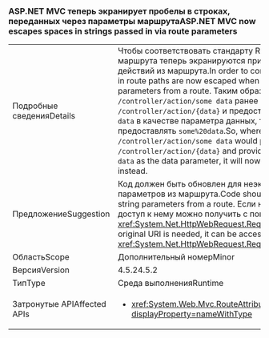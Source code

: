 ### <a name="aspnet-mvc-now-escapes-spaces-in-strings-passed-in-via-route-parameters"></a><span data-ttu-id="fdad1-101">ASP.NET MVC теперь экранирует пробелы в строках, переданных через параметры маршрута</span><span class="sxs-lookup"><span data-stu-id="fdad1-101">ASP.NET MVC now escapes spaces in strings passed in via route parameters</span></span>

|   |   |
|---|---|
|<span data-ttu-id="fdad1-102">Подробные сведения</span><span class="sxs-lookup"><span data-stu-id="fdad1-102">Details</span></span>|<span data-ttu-id="fdad1-103">Чтобы соответствовать стандарту RFC 2396, пробелы в путях маршрута теперь экранируются при заполнении параметров действий из маршрута.</span><span class="sxs-lookup"><span data-stu-id="fdad1-103">In order to conform to RFC 2396, spaces in route paths are now escaped when populating action parameters from a route.</span></span> <span data-ttu-id="fdad1-104">Таким образом, в то время как <code>/controller/action/some data</code> ранее соответствовал маршруту <code>/controller/action/{data}</code> и предоставлял <code>some data</code> в качестве параметра данных, теперь он будет предоставлять <code>some%20data</code>.</span><span class="sxs-lookup"><span data-stu-id="fdad1-104">So, whereas  <code>/controller/action/some data</code> would previously match the route <code>/controller/action/{data}</code> and provide <code>some data</code> as the data parameter, it will now provide <code>some%20data</code> instead.</span></span>|
|<span data-ttu-id="fdad1-105">Предложение</span><span class="sxs-lookup"><span data-stu-id="fdad1-105">Suggestion</span></span>|<span data-ttu-id="fdad1-106">Код должен быть обновлен для неэкранирования строковых параметров из маршрута.</span><span class="sxs-lookup"><span data-stu-id="fdad1-106">Code should be updated to unescape string parameters from a route.</span></span> <span data-ttu-id="fdad1-107">Если необходим исходный URI, доступ к нему можно получить с помощью API <xref:System.Net.HttpWebRequest.RequestUri>.OriginalString.</span><span class="sxs-lookup"><span data-stu-id="fdad1-107">If the original URI is needed, it can be accessed with the <xref:System.Net.HttpWebRequest.RequestUri>.OriginalString API.</span></span>|
|<span data-ttu-id="fdad1-108">Область</span><span class="sxs-lookup"><span data-stu-id="fdad1-108">Scope</span></span>|<span data-ttu-id="fdad1-109">Дополнительный номер</span><span class="sxs-lookup"><span data-stu-id="fdad1-109">Minor</span></span>|
|<span data-ttu-id="fdad1-110">Версия</span><span class="sxs-lookup"><span data-stu-id="fdad1-110">Version</span></span>|<span data-ttu-id="fdad1-111">4.5.2</span><span class="sxs-lookup"><span data-stu-id="fdad1-111">4.5.2</span></span>|
|<span data-ttu-id="fdad1-112">Тип</span><span class="sxs-lookup"><span data-stu-id="fdad1-112">Type</span></span>|<span data-ttu-id="fdad1-113">Среда выполнения</span><span class="sxs-lookup"><span data-stu-id="fdad1-113">Runtime</span></span>|
|<span data-ttu-id="fdad1-114">Затронутые API</span><span class="sxs-lookup"><span data-stu-id="fdad1-114">Affected APIs</span></span>|<ul><li><xref:System.Web.Mvc.RouteAttribute.%23ctor(System.String)?displayProperty=nameWithType></li></ul>|

